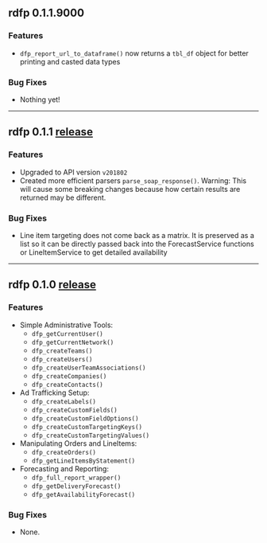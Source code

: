 ## rdfp 0.1.1.9000

### Features

  * `dfp_report_url_to_dataframe()` now returns a `tbl_df` object for better printing and casted data types

### Bug Fixes

  * Nothing yet! 

---

## rdfp 0.1.1 [release](https://github.com/StevenMMortimer/rdfp/releases/tag/v0.1.1)

### Features

  * Upgraded to API version `v201802`
  * Created more efficient parsers `parse_soap_response()`. Warning: This will cause 
  some breaking changes because how certain results are returned may be different.

### Bug Fixes

  * Line item targeting does not come back as a matrix. It is preserved as a list 
  so it can be directly passed back into the ForecastService functions or LineItemService 
  to get detailed availability

---

## rdfp 0.1.0 [release](https://github.com/StevenMMortimer/rdfp/releases/tag/v0.1.0)

### Features

  * Simple Administrative Tools:
    * `dfp_getCurrentUser()`
    * `dfp_getCurrentNetwork()`
    * `dfp_createTeams()`
    * `dfp_createUsers()`
    * `dfp_createUserTeamAssociations()`
    * `dfp_createCompanies()`
    * `dfp_createContacts()`
  * Ad Trafficking Setup: 
    * `dfp_createLabels()`
    * `dfp_createCustomFields()`
    * `dfp_createCustomFieldOptions()`
    * `dfp_createCustomTargetingKeys()`
    * `dfp_createCustomTargetingValues()`
  * Manipulating Orders and LineItems: 
    * `dfp_createOrders()`
    * `dfp_getLineItemsByStatement()`
  * Forecasting and Reporting:
    * `dfp_full_report_wrapper()`
    * `dfp_getDeliveryForecast()`
    * `dfp_getAvailabilityForecast()`
    
### Bug Fixes

  * None.
